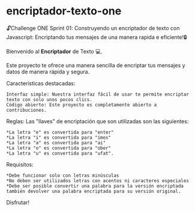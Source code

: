 # encriptador-texto-one
🔓Challenge ONE Sprint 01: Construyendo un encriptador de texto con Javascript: Encriptando tus mensajes de una manera rapida e eficiente!🔒

Bienvenido al **Encriptador** de Texto 💻.

Este proyecto te ofrece una manera sencilla de encriptar tus mensajes y datos de manera rápida y segura. 

Características destacadas:

    Interfaz simple: Nuestra interfaz fácil de usar te permite encriptar texto con solo unos pocos clics.
    Código abierto: Este proyecto es completamente abierto a contribuciones.

Reglas: 
  Las "llaves" de encriptación que son utilizadas son las siguientes:

    *La letra "e" es convertida para "enter"
    *La letra "i" es convertida para "imes"
    *La letra "a" es convertida para "ai"
    *La letra "o" es convertida para "ober"
    *La letra "u" es convertida para "ufat".
        
Requisitos:

    *Debe funcionar solo con letras minúsculas
    *No deben ser utilizados letras con acentos ni caracteres especiales
    *Debe ser posible convertir una palabra para la versión encriptada también devolver una palabra encriptada para su versión original.
  
Disfrutar!
